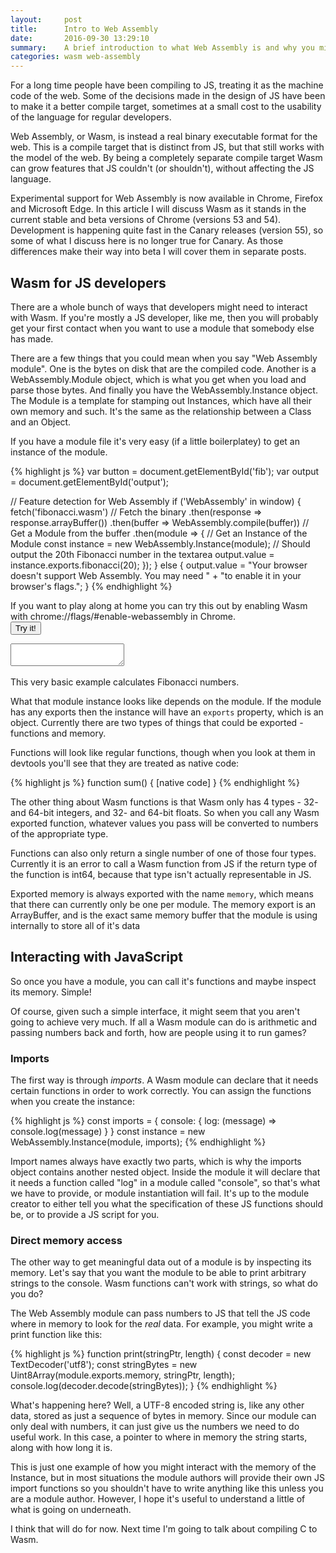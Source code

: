```yaml
---
layout:     post
title:      Intro to Web Assembly
date:       2016-09-30 13:29:10
summary:    A brief introduction to what Web Assembly is and why you might want to use it.
categories: wasm web-assembly
---
```


For a long time people have been compiling to JS, treating it as the machine code of the web. Some of the decisions made in the design of JS have been to make it a better compile target, sometimes at a small cost to the usability of the language for regular developers.

Web Assembly, or Wasm, is instead a real binary executable format for the web. This is a compile target that is distinct from JS, but that still works with the model of the web. By being a completely separate compile target Wasm can grow features that JS couldn't (or shouldn't), without affecting the JS language.

Experimental support for Web Assembly is now available in Chrome, Firefox and Microsoft Edge. In this article I will discuss Wasm as it stands in the current stable and beta versions of Chrome (versions 53 and 54). Development is happening quite fast in the Canary releases (version 55), so some of what I discuss here is no longer true for Canary. As those differences make their way into beta I will cover them in separate posts.

## Wasm for JS developers

There are a whole bunch of ways that developers might need to interact with Wasm. If you're mostly a JS developer, like me, then you will probably get your first contact when you want to use a module that somebody else has made.

There are a few things that you could mean when you say "Web Assembly module". One is the bytes on disk that are the compiled code. Another is a WebAssembly.Module object, which is what you get when you load and parse those bytes. And finally you have the WebAssembly.Instance object. The Module is a template for stamping out Instances, which have all their own memory and such. It's the same as the relationship between a Class and an Object.

If you have a module file it's very easy (if a little boilerplatey) to get an instance of the module.

{% highlight js %}
  var button = document.getElementById('fib');
  var output = document.getElementById('output');

  // Feature detection for Web Assembly
  if ('WebAssembly' in window) {
    fetch('fibonacci.wasm') // Fetch the binary
        .then(response => response.arrayBuffer())
        .then(buffer => WebAssembly.compile(buffer)) // Get a Module from the buffer
        .then(module => {
          // Get an Instance of the Module
          const instance = new WebAssembly.Instance(module);
          // Should output the 20th Fibonacci number in the textarea
          output.value = instance.exports.fibonacci(20);
        });
  } else {
    output.value = "Your browser doesn't support Web Assembly. You may need " +
    "to enable it in your browser's flags.";
  }
{% endhighlight %}

If you want to play along at home you can try this out by enabling Wasm with chrome://flags/#enable-webassembly in Chrome.
<br/>
<button id="fib">Try it!</button>
<textarea id="output"></textarea>
<br/>
<br/>
<script src="/js/intro-wasm.js"></script>
This very basic example calculates Fibonacci numbers.

What that module instance looks like depends on the module. If the module has any exports then the instance will have an `exports` property, which is an object. Currently there are two types of things that could be exported - functions and memory.

Functions will look like regular functions, though when you look at them in devtools you'll see that they are treated as native code:

{% highlight js %}
  function sum() { [native code] }
{% endhighlight %}

The other thing about Wasm functions is that Wasm only has 4 types - 32- and 64-bit integers, and 32- and 64-bit floats. So when you call any Wasm exported function, whatever values you pass will be converted to numbers of the appropriate type.

Functions can also only return a single number of one of those four types. Currently it is an error to call a Wasm function from JS if the return type of the function is int64, because that type isn't actually representable in JS.

Exported memory is always exported with the name `memory`, which means that there can currently only be one per module. The memory export is an ArrayBuffer, and is the exact same memory buffer that the module is using internally to store all of it's data

## Interacting with JavaScript

So once you have a module, you can call it's functions and maybe inspect its memory. Simple!

Of course, given such a simple interface, it might seem that you aren't going to achieve very much. If all a Wasm module can do is arithmetic and passing numbers back and forth, how are people using it to run games?

### Imports
The first way is through *imports*. A Wasm module can declare that it needs certain functions in order to work correctly. You can assign the functions when you create the instance:

{% highlight js %}
  const imports = {
    console: {
      log: (message) => console.log(message)
    }
  }
  const instance = new WebAssembly.Instance(module, imports);
{% endhighlight %}

Import names always have exactly two parts, which is why the imports object contains another nested object. Inside the module it will declare that it needs a function called "log" in a module called "console", so that's what we have to provide, or module instantiation will fail. It's up to the module creator to either tell you what the specification of these JS functions should be, or to provide a JS script for you.

### Direct memory access
The other way to get meaningful data out of a module is by inspecting its memory. Let's say that you want the module to be able to print arbitrary strings to the console. Wasm functions can't work with strings, so what do you do?

The Web Assembly module can pass numbers to JS that tell the JS code where in memory to look for the *real* data. For example, you might write a print function like this:

{% highlight js %}
  function print(stringPtr, length) {
    const decoder = new TextDecoder('utf8');
    const stringBytes = new Uint8Array(module.exports.memory, stringPtr, length);
    console.log(decoder.decode(stringBytes));
  }
{% endhighlight %}

What's happening here? Well, a UTF-8 encoded string is, like any other data, stored as just a sequence of bytes in memory. Since our module can only deal with numbers, it can just give us the numbers we need to do useful work. In this case, a pointer to where in memory the string starts, along with how long it is.

This is just one example of how you might interact with the memory of the Instance, but in most situations the module authors will provide their own JS import functions so you shouldn't have to write anything like this unless you are a module author. However, I hope it's useful to understand a little of what is going on underneath.

I think that will do for now. Next time I'm going to talk about compiling C to Wasm.


